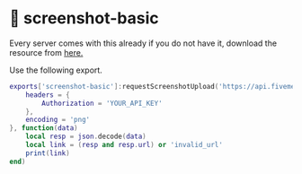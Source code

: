 # 📸 screenshot-basic

Every server comes with this already if you do not have it, download the resource from [here.](https://github.com/citizenfx/screenshot-basic)

Use the following export.

```lua
exports['screenshot-basic']:requestScreenshotUpload('https://api.fivemerr.com/v1/media/images', 'file', {
    headers = {
        Authorization = 'YOUR_API_KEY'
    },
    encoding = 'png'
}, function(data)
    local resp = json.decode(data)
    local link = (resp and resp.url) or 'invalid_url'
    print(link)
end)
```
